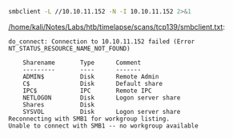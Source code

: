 ```bash
smbclient -L //10.10.11.152 -N -I 10.10.11.152 2>&1
```

[/home/kali/Notes/Labs/htb/timelapse/scans/tcp139/smbclient.txt](file:///home/kali/Notes/Labs/htb/timelapse/scans/tcp139/smbclient.txt):

```
do_connect: Connection to 10.10.11.152 failed (Error NT_STATUS_RESOURCE_NAME_NOT_FOUND)

	Sharename       Type      Comment
	---------       ----      -------
	ADMIN$          Disk      Remote Admin
	C$              Disk      Default share
	IPC$            IPC       Remote IPC
	NETLOGON        Disk      Logon server share
	Shares          Disk
	SYSVOL          Disk      Logon server share
Reconnecting with SMB1 for workgroup listing.
Unable to connect with SMB1 -- no workgroup available


```
